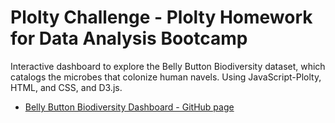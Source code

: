 # Plolty Challenge - Plolty Homework for Data Analysis Bootcamp
Interactive dashboard to explore the Belly Button Biodiversity dataset, which catalogs the microbes that colonize human navels. Using JavaScript-Plolty, HTML, and CSS, and D3.js.

- [Belly Button Biodiversity Dashboard - GitHub page](https://rjyobal.github.io/plolty-challenge/plolty/)
